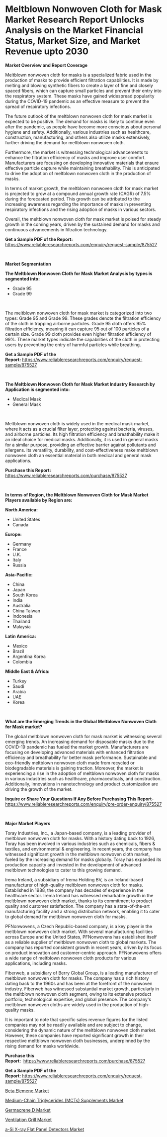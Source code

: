 <p><h1>Meltblown Nonwoven Cloth for Mask Market Research Report Unlocks Analysis on the Market Financial Status, Market Size, and Market Revenue upto 2030</h1></p><p><strong>Market Overview and Report Coverage</strong></p>
<p><p>Meltblown nonwoven cloth for masks is a specialized fabric used in the production of masks to provide efficient filtration capabilities. It is made by melting and blowing synthetic fibers to create a layer of fine and closely spaced fibers, which can capture small particles and prevent their entry into the respiratory system. These masks have gained widespread popularity during the COVID-19 pandemic as an effective measure to prevent the spread of respiratory infections.</p><p>The future outlook of the meltblown nonwoven cloth for mask market is expected to be positive. The demand for masks is likely to continue even after the pandemic, as people have become more conscious about personal hygiene and safety. Additionally, various industries such as healthcare, construction, manufacturing, and others also utilize masks extensively, further driving the demand for meltblown nonwoven cloth.</p><p>Furthermore, the market is witnessing technological advancements to enhance the filtration efficiency of masks and improve user comfort. Manufacturers are focusing on developing innovative materials that ensure effective particle capture while maintaining breathability. This is anticipated to drive the adoption of meltblown nonwoven cloth in the production of masks.</p><p>In terms of market growth, the meltblown nonwoven cloth for mask market is projected to grow at a compound annual growth rate (CAGR) of 7.5% during the forecasted period. This growth can be attributed to the increasing awareness regarding the importance of masks in preventing respiratory infections and the rising adoption of masks in various sectors.</p><p>Overall, the meltblown nonwoven cloth for mask market is poised for steady growth in the coming years, driven by the sustained demand for masks and continuous advancements in filtration technology.</p></p>
<p><strong>Get a Sample PDF of the Report:</strong> <a href="https://www.reliableresearchreports.com/enquiry/request-sample/875527">https://www.reliableresearchreports.com/enquiry/request-sample/875527</a></p>
<p>&nbsp;</p>
<p><strong>Market Segmentation</strong></p>
<p><strong>The Meltblown Nonwoven Cloth for Mask Market Analysis by types is segmented into:</strong></p>
<p><ul><li>Grade 95</li><li>Grade 99</li></ul></p>
<p>&nbsp;</p>
<p><p>The meltblown nonwoven cloth for mask market is categorized into two types: Grade 95 and Grade 99. These grades denote the filtration efficiency of the cloth in trapping airborne particles. Grade 95 cloth offers 95% filtration efficiency, meaning it can capture 95 out of 100 particles of a certain size. Grade 99 cloth provides even higher filtration efficiency of 99%. These market types indicate the capabilities of the cloth in protecting users by preventing the entry of harmful particles while breathing.</p></p>
<p><strong>Get a Sample PDF of the Report:</strong>&nbsp;<a href="https://www.reliableresearchreports.com/enquiry/request-sample/875527">https://www.reliableresearchreports.com/enquiry/request-sample/875527</a></p>
<p>&nbsp;</p>
<p><strong>The Meltblown Nonwoven Cloth for Mask Market Industry Research by Application is segmented into:</strong></p>
<p><ul><li>Medical Mask</li><li>General Mask</li></ul></p>
<p>&nbsp;</p>
<p><p>Meltblown nonwoven cloth is widely used in the medical mask market, where it acts as a crucial filter layer, protecting against bacteria, viruses, and airborne particles. Its high filtration efficiency and breathability make it an ideal choice for medical masks. Additionally, it is used in general masks for a similar purpose, providing an effective barrier against pollutants and allergens. Its versatility, durability, and cost-effectiveness make meltblown nonwoven cloth an essential material in both medical and general mask applications.</p></p>
<p><strong>Purchase this Report:</strong>&nbsp; <a href="https://www.reliableresearchreports.com/purchase/875527">https://www.reliableresearchreports.com/purchase/875527</a></p>
<p>&nbsp;</p>
<p><strong>In terms of Region, the Meltblown Nonwoven Cloth for Mask Market Players available by Region are:</strong></p>
<p>
    <p> <strong> North America: </strong>
        <ul>
            <li>United States</li>
            <li>Canada</li>
        </ul>
        </p> 
    <p> <strong> Europe: </strong>
        <ul>
            <li>Germany</li>
            <li>France</li>
            <li>U.K.</li>
            <li>Italy</li>
            <li>Russia</li>
        </ul>
        </p> 
    <p> <strong> Asia-Pacific: </strong>
        <ul>
            <li>China</li>
            <li>Japan</li>
            <li>South Korea</li>
            <li>India</li>
            <li>Australia</li>
            <li>China Taiwan</li>
            <li>Indonesia</li>
            <li>Thailand</li>
            <li>Malaysia</li>
        </ul>
        </p> 
    <p> <strong> Latin America: </strong>
        <ul>
            <li>Mexico</li>
            <li>Brazil</li>
            <li>Argentina Korea</li>
            <li>Colombia</li>
        </ul>
        </p> 
    <p> <strong> Middle East & Africa: </strong>
        <ul>
            <li>Turkey</li>
            <li>Saudi</li>
            <li>Arabia</li>
            <li>UAE</li>
            <li>Korea</li>
        </ul>
    </p>
    </p>
<p>&nbsp;</p>
<p><strong>What are the Emerging Trends in the Global Meltblown Nonwoven Cloth for Mask market?</strong></p>
<p><p>The global meltblown nonwoven cloth for mask market is witnessing several emerging trends. An increasing demand for disposable masks due to the COVID-19 pandemic has fueled the market growth. Manufacturers are focusing on developing advanced materials with enhanced filtration efficiency and breathability for better mask performance. Sustainable and eco-friendly meltblown nonwoven cloth made from recycled or biodegradable materials is gaining traction. Moreover, the market is experiencing a rise in the adoption of meltblown nonwoven cloth for masks in various industries such as healthcare, pharmaceuticals, and construction. Additionally, innovations in nanotechnology and product customization are driving the growth of the market.</p></p>
<p><strong>Inquire or Share Your Questions If Any Before Purchasing This Report</strong>- <a href="https://www.reliableresearchreports.com/enquiry/pre-order-enquiry/875527">https://www.reliableresearchreports.com/enquiry/pre-order-enquiry/875527</a></p>
<p>&nbsp;</p>
<p><strong>Major Market Players</strong></p>
<p><p>Toray Industries, Inc., a Japan-based company, is a leading provider of meltblown nonwoven cloth for masks. With a history dating back to 1926, Toray has been involved in various industries such as chemicals, fibers & textiles, and environmental & engineering. In recent years, the company has witnessed significant growth in the meltblown nonwoven cloth market, fueled by the increasing demand for masks globally. Toray has expanded its production capacity and invested in the development of advanced meltblown technologies to cater to this growing demand. </p><p>Irema Ireland, a subsidiary of Irema Holding BV, is an Ireland-based manufacturer of high-quality meltblown nonwoven cloth for masks. Established in 1988, the company has decades of experience in the healthcare sector. Irema Ireland has witnessed remarkable growth in the meltblown nonwoven cloth market, thanks to its commitment to product quality and customer satisfaction. The company has a state-of-the-art manufacturing facility and a strong distribution network, enabling it to cater to global demand for meltblown nonwoven cloth for masks.</p><p>PFNonwovens, a Czech Republic-based company, is a key player in the meltblown nonwoven cloth market. With several manufacturing facilities across Europe and the United States, PFNonwovens has established itself as a reliable supplier of meltblown nonwoven cloth to global markets. The company has reported consistent growth in recent years, driven by its focus on product innovation and customer-centric approach. PFNonwovens offers a wide range of meltblown nonwoven cloth products for various applications, including masks.</p><p>Fiberweb, a subsidiary of Berry Global Group, is a leading manufacturer of meltblown nonwoven cloth for masks. The company has a rich history dating back to the 1960s and has been at the forefront of the nonwoven industry. Fiberweb has witnessed substantial market growth, particularly in the meltblown nonwoven cloth segment, owing to its extensive product portfolio, technological expertise, and global presence. The company's meltblown nonwoven cloths are widely used in the production of high-quality masks.</p><p>It is important to note that specific sales revenue figures for the listed companies may not be readily available and are subject to change, considering the dynamic nature of the meltblown nonwoven cloth market. However, these companies have reported significant growth in their respective meltblown nonwoven cloth businesses, underpinned by the rising demand for masks worldwide.</p></p>
<p><strong>Purchase this Report:</strong>&nbsp;&nbsp;<a href="https://www.reliableresearchreports.com/purchase/875527">https://www.reliableresearchreports.com/purchase/875527</a></p>
<p></p>
<p><strong>Get a Sample PDF of the Report:</strong>&nbsp;<a href="https://www.reliableresearchreports.com/enquiry/request-sample/875527">https://www.reliableresearchreports.com/enquiry/request-sample/875527</a></p>
<p><p><a href="https://www.linkedin.com/pulse/beta-elemene-market-size-share-amp-trends-analysis-report-0aicf/">Beta Elemene Market</a></p><p><a href="https://github.com/GroverBarry/Market-Research-Report-List-1/blob/main/medium-chain-triglycerides-mcts-supplements-market.md">Medium-Chain Triglycerides (MCTs) Supplements Market</a></p><p><a href="https://www.linkedin.com/pulse/germacrene-d-market-research-report-provides-thorough-smdmf/">Germacrene D Market</a></p><p><a href="https://issuu.com/reportprime-2/docs/ventilation-grill-market-size-2030.pptx?fr=xKAE9_zU1NQ">Ventilation Grill Market</a></p><p><a href="https://issuu.com/reportprime-2/docs/a-si-x-ray-flat-panel-detectors-market-size-2030.p?fr=xKAE9_zU1NQ">a-Si X-ray Flat Panel Detectors Market</a></p></p>